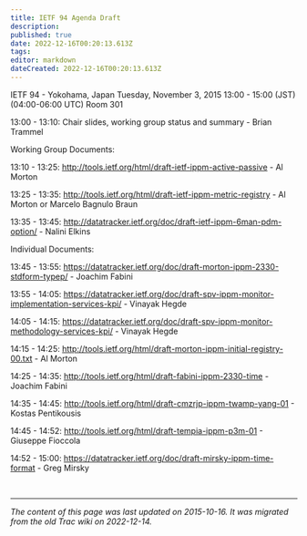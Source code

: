 ```yaml
---
title: IETF 94 Agenda Draft
description: 
published: true
date: 2022-12-16T00:20:13.613Z
tags: 
editor: markdown
dateCreated: 2022-12-16T00:20:13.613Z
---
```


 IETF 94 - Yokohama, Japan Tuesday, November 3, 2015 13:00 - 15:00 (JST) (04:00-06:00 UTC) Room 301

13:00 - 13:10: Chair slides, working group status and summary - Brian Trammel

Working Group Documents:

13:10 - 13:25: http://tools.ietf.org/html/draft-ietf-ippm-active-passive - Al Morton

13:25 - 13:35: http://tools.ietf.org/html/draft-ietf-ippm-metric-registry - Al Morton or Marcelo Bagnulo Braun

13:35 - 13:45: http://datatracker.ietf.org/doc/draft-ietf-ippm-6man-pdm-option/ - Nalini Elkins

Individual Documents:

13:45 - 13:55: https://datatracker.ietf.org/doc/draft-morton-ippm-2330-stdform-typep/ - Joachim Fabini

13:55 - 14:05: https://datatracker.ietf.org/doc/draft-spv-ippm-monitor-implementation-services-kpi/ - Vinayak Hegde

14:05 - 14:15: https://datatracker.ietf.org/doc/draft-spv-ippm-monitor-methodology-services-kpi/ - Vinayak Hegde

14:15 - 14:25: http://tools.ietf.org/html/draft-morton-ippm-initial-registry-00.txt - Al Morton

14:25 - 14:35: http://tools.ietf.org/html/draft-fabini-ippm-2330-time - Joachim Fabini

14:35 - 14:45: http://tools.ietf.org/html/draft-cmzrjp-ippm-twamp-yang-01 - Kostas Pentikousis

14:45 - 14:52: http://tools.ietf.org/html/draft-tempia-ippm-p3m-01 - Giuseppe Fioccola

14:52 - 15:00: https://datatracker.ietf.org/doc/draft-mirsky-ippm-time-format - Greg Mirsky


&nbsp;
&nbsp;
&nbsp;

---

*The content of this page was last updated on 2015-10-16. It was migrated from the old Trac wiki on 2022-12-14.*
